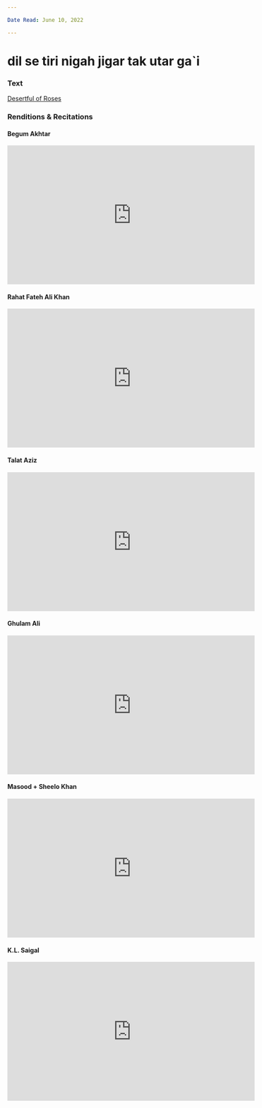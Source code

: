 ```yaml
---

Date Read: June 10, 2022

---
```


# dil se tiri nigah jigar tak utar ga`i

### Text
[Desertful of Roses](http://www.columbia.edu/itc/mealac/pritchett/00ghalib/158/index_158.html)

### Renditions & Recitations

#### Begum Akhtar

<iframe width="560" height="315" src="https://www.youtube.com/embed/lxxuz17Ojok" title="YouTube video player" frameborder="0" allow="accelerometer; autoplay; clipboard-write; encrypted-media; gyroscope; picture-in-picture" allowfullscreen></iframe>

#### Rahat Fateh Ali Khan

<iframe width="560" height="315" src="https://www.youtube.com/embed/AxM7NpF4Z5Y" title="YouTube video player" frameborder="0" allow="accelerometer; autoplay; clipboard-write; encrypted-media; gyroscope; picture-in-picture" allowfullscreen></iframe>

#### Talat Aziz

<iframe width="560" height="315" src="https://www.youtube.com/embed/HKddIKECoIU" title="YouTube video player" frameborder="0" allow="accelerometer; autoplay; clipboard-write; encrypted-media; gyroscope; picture-in-picture" allowfullscreen></iframe>

#### Ghulam Ali

<iframe width="560" height="315" src="https://www.youtube.com/embed/1ZXc8JuW2So" title="YouTube video player" frameborder="0" allow="accelerometer; autoplay; clipboard-write; encrypted-media; gyroscope; picture-in-picture" allowfullscreen></iframe>

#### Masood + Sheelo Khan

<iframe width="560" height="315" src="https://www.youtube.com/embed/06AbI91pPe8" title="YouTube video player" frameborder="0" allow="accelerometer; autoplay; clipboard-write; encrypted-media; gyroscope; picture-in-picture" allowfullscreen></iframe>

#### K.L. Saigal

<iframe width="560" height="315" src="https://www.youtube.com/embed/TQvCXmZQcS0" title="YouTube video player" frameborder="0" allow="accelerometer; autoplay; clipboard-write; encrypted-media; gyroscope; picture-in-picture" allowfullscreen></iframe>

